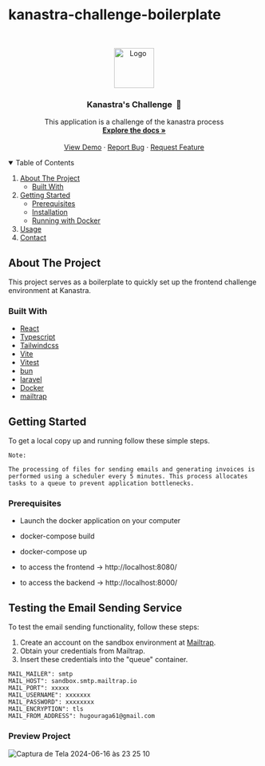 # kanastra-challenge-boilerplate

<!-- PROJECT -->
<br />
<p align="center">

  <img src="https://avatars.githubusercontent.com/u/96804932?s=200&v=4" alt="Logo" width="80" height="80">

  <h3 align="center">Kanastra's Challenge  🚀</h3>

  <p align="center">
    This application is a challenge of the kanastra process
    <br />
    <a href="https://github.com/Kanastra-Tech/kanastra-challenge-boilerplate"><strong>Explore the docs »</strong></a>
    <br />
    <br />
    <a href="https://github.com/Kanastra-Tech/kanastra-challenge-boilerplate">View Demo</a>
    ·
    <a href="https://github.com/Kanastra-Tech/kanastra-challenge-boilerplate/issues">Report Bug</a>
    ·
    <a href="https://github.com/Kanastra-Tech/kanastra-challenge-boilerplate/issues">Request Feature</a>
  </p>
</p>

<!-- TABLE OF CONTENTS -->
<details open="open">
  <summary>Table of Contents</summary>
  <ol>
    <li>
      <a href="#about-the-project">About The Project</a>
      <ul>
        <li><a href="#built-with">Built With</a></li>
      </ul>
    </li>
    <li>
      <a href="#getting-started">Getting Started</a>
      <ul>
        <li><a href="#prerequisites">Prerequisites</a></li>
        <li><a href="#installation">Installation</a></li>
        <li><a href="#docker">Running with Docker</a></li>
      </ul>
    </li>
    <li><a href="#usage">Usage</a></li>
    <li><a href="#contact">Contact</a></li>
  </ol>
</details>

<!-- ABOUT THE PROJECT -->

## About The Project

This project serves as a boilerplate to quickly set up the frontend challenge environment at Kanastra.

### Built With

- [React](https://reactjs.org/)
- [Typescript](https://www.typescriptlang.org/)
- [Tailwindcss](https://tailwindcss.com/)
- [Vite](https://vitejs.dev)
- [Vitest](https://vitest.dev/api/expect.htmlv)
- [bun](https://bun.sh/)
- [laravel](https://laravel.com/)
- [Docker](https://www.docker.com/)
- [mailtrap](https://mailtrap.io/)

<!-- GETTING STARTED -->

## Getting Started

To get a local copy up and running follow these simple steps.

```
Note:

The processing of files for sending emails and generating invoices is performed using a scheduler every 5 minutes. This process allocates tasks to a queue to prevent application bottlenecks.
```

<!-- Prerequisites -->

### Prerequisites

- Launch the docker application on your computer

- docker-compose build

- docker-compose up

- to access the frontend -> http://localhost:8080/
- to access the backend -> http://localhost:8000/

## Testing the Email Sending Service

To test the email sending functionality, follow these steps:

1. Create an account on the sandbox environment at [Mailtrap](https://mailtrap.io/).
2. Obtain your credentials from Mailtrap.
3. Insert these credentials into the "queue" container.
   
```
MAIL_MAILER": smtp
MAIL_HOST": sandbox.smtp.mailtrap.io
MAIL_PORT": xxxxx
MAIL_USERNAME": xxxxxxx
MAIL_PASSWORD": xxxxxxxx
MAIL_ENCRYPTION": tls
MAIL_FROM_ADDRESS": hugouraga61@gmail.com
```


<!-- GETTING STARTED -->

### Preview Project

![Captura de Tela 2024-06-16 às 23 25 10](https://github.com/hugouraga/kanastra-challange/assets/24661690/6303b1ea-2b3e-4046-8d30-47bd1f7cfab4)



